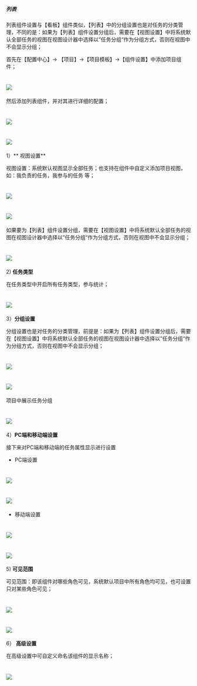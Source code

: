 ##### 列表

列表组件设置与【看板】组件类似，【列表】中的分组设置也是对任务的分类管理，不同的是：如果为【列表】组件设置分组后，需要在【视图设置】中将系统默认全部任务的视图在视图设计器中选择以”任务分组“作为分组方式，否则在视图中不会显示分组；

首先在【配置中心】→ 【项目】→【项目模板】→【组件设置】中添加项目组件；

# ![](/assets/3组件管理-添加项目组件1.png)

然后添加列表组件，并对其进行详细的配置；

# ![](/assets/7组件管理-列表1.png)

# ![](/assets/7组件管理-列表2.png)

1）** 视图设置**

视图设置：系统默认视图显示全部任务；也支持在组件中自定义添加项目视图，如：我负责的任务，我参与的任务 等；

# ![](/assets/7组件管理-列表-视图设置1.png)

# ![](/assets/7组件管理-列表-视图设置2.png)

如果要为【列表】组件设置分组，需要在【视图设置】中将系统默认全部任务的视图在视图设计器中选择以”任务分组“作为分组方式，否则在视图中不会显示分组；

# ![](/assets/7组件管理-列表-视图设置3.png)

2\) **任务类型**

在任务类型中开启所有任务类型，参与统计；

# ![](/assets/7组件管理-列表-任务类型.png)

3）**分组设置**

分组设置也是对任务的分类管理，前提是：如果为【列表】组件设置分组后，需要在【视图设置】中将系统默认全部任务的视图在视图设计器中选择以”任务分组“作为分组方式，否则在视图中不会显示分组；

# ![](/assets/7组件管理-列表-分组设置1.png)

# ![](/assets/7组件管理-列表-分组设置2.png)

项目中展示任务分组

# ![](/assets/7组件管理-列表-视图设置4.png)

4）**PC端和移动端设置**

接下来对PC端和移动端的任务属性显示进行设置

* PC端设置

# ![](/assets/7组件管理-列表-PC端设置.png)

# ![](/assets/7组件管理-列表-PC端设置1.png)

* 移动端设置

# ![](/assets/7组件管理-列表-移动端设置1.png)

# ![](/assets/7组件管理-列表-移动端设置2.png)

5\) **可见范围**

可见范围：即该组件对哪些角色可见，系统默认项目中所有角色均可见，也可设置只对某些角色可见；

# ![](/assets/7组件管理-列表-可见范围1.png)

# ![](/assets/7组件管理-列表-可见范围2.png)

6） **高级设置**

在高级设置中可自定义命名该组件的显示名称；

# ![](/assets/7组件管理-列表-高级设置.png)



